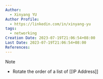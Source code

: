 ```yaml
---
Author:
  - Xinyang YU
Author Profile:
  - https://linkedin.com/in/xinyang-yu
tags:
  - networking
Creation Date: 2023-07-19T21:06:54+08:00
Last Date: 2023-07-19T21:06:54+08:00
References:
---
```

> [!note]
> - Rotate the order of a list of [[IP Address]]